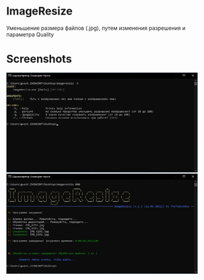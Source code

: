 # ImageResize
 
Уменьшение размера файлов (.jpg), путем изменения разрешения и параметра Quality

# Screenshots

![](screenshots/1.jpg)
![](screenshots/3.jpg)
